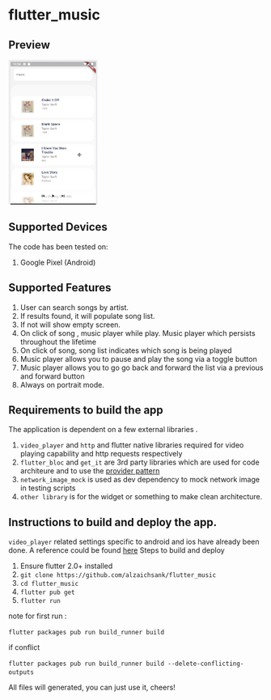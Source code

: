 # flutter_music

## Preview

<img src="https://github.com/alzaichsank/flutter_music/blob/master/preview/main.png" width=176/>&nbsp; 

## Supported Devices

The code has been tested on:
1. Google Pixel (Android)

## Supported Features
1. User can search songs by artist.
2. If results found, it will populate song list.
3. If not will show empty screen.
4. On click of song , music player while play. Music player which persists throughout the lifetime
5. On click of song, song list indicates which song is being played
6. Music player allows you to pause and play the song via a toggle button
7. Music player allows you to go go back and forward the list via a previous and forward button
8. Always on portrait mode.

## Requirements to build the app
The application is dependent on a few external libraries .
1. `video_player` and `http` and flutter native libraries required for video playing capability and http requests respectively
2. `flutter_bloc` and `get_it` are 3rd party libraries which are used for code architeure and to use the [provider pattern](https://flutter.dev/docs/development/data-and-backend/state-mgmt/simple)
3. `network_image_mock` is used as dev dependency to mock network image in testing scripts
4.  `other library` is for the widget or something to make clean architecture.

## Instructions to build and deploy the app.
 `video_player` related settings specific to android and ios have already been done. A reference could be found [here](https://pub.dev/packages/video_player#installation)
Steps to build and deploy
1. Ensure flutter 2.0+ installed
2. `git clone https://github.com/alzaichsank/flutter_music`
2. `cd flutter_music`
3. `flutter pub get`
4. `flutter run`


note for first run :

`flutter packages pub run build_runner build`

if conflict

`flutter packages pub run build_runner build --delete-conflicting-outputs`

All files will generated, you can just use it, cheers!

